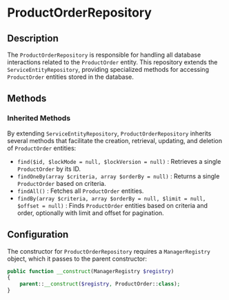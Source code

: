 # ProductOrderRepository

## Description
The `ProductOrderRepository` is responsible for handling all database interactions related to the `ProductOrder` entity. This repository extends the `ServiceEntityRepository`, providing specialized methods for accessing `ProductOrder` entities stored in the database.

## Methods

### Inherited Methods
By extending `ServiceEntityRepository`, `ProductOrderRepository` inherits several methods that facilitate the creation, retrieval, updating, and deletion of `ProductOrder` entities:

- `find($id, $lockMode = null, $lockVersion = null)` : Retrieves a single `ProductOrder` by its ID.
- `findOneBy(array $criteria, array $orderBy = null)` : Returns a single `ProductOrder` based on criteria.
- `findAll()` : Fetches all `ProductOrder` entities.
- `findBy(array $criteria, array $orderBy = null, $limit = null, $offset = null)` : Finds `ProductOrder` entities based on criteria and order, optionally with limit and offset for pagination.

## Configuration
The constructor for `ProductOrderRepository` requires a `ManagerRegistry` object, which it passes to the parent constructor:

```php
public function __construct(ManagerRegistry $registry)
{
    parent::__construct($registry, ProductOrder::class);
}
```
